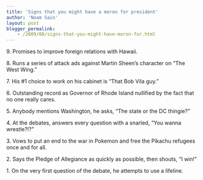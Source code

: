 ```yaml
---
title: 'Signs that you might have a moron for president'
author: 'Noam Sain'
layout: post
blogger_permalink:
    - /2009/08/signs-that-you-might-have-moron-for.html
---
```


9\. Promises to improve foreign relations with Hawaii.

8\. Runs a series of attack ads against Martin Sheen’s character on “The West Wing.”

7\. His #1 choice to work on his cabinet is “That Bob Vila guy.”

6\. Outstanding record as Governor of Rhode Island nullified by the fact that no one really cares.

5\. Anybody mentions Washington, he asks, “The state or the DC thingie?”

4\. At the debates, answers every question with a snarled, “You wanna wrestle?!?”

3\. Vows to put an end to the war in Pokemon and free the Pikachu refugees once and for all.

2\. Says the Pledge of Allegiance as quickly as possible, then shouts, “I win!”

1\. On the very first question of the debate, he attempts to use a lifeline.